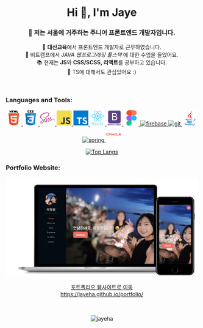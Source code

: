 <h1 align="center">Hi 👋, I'm Jaye</h1>
<h3 align="center">🐣 저는 서울에 거주하는 주니어 프론트엔드 개발자입니다.</h3>
<p align="center">
    💼 <strong>대신교육</strong>에서 프론트엔드 개발자로 근무하였습니다.
    <br>
    🏫 비트캠프에서 <em>JAVA 웹프로그래밍 풀스택</em> 에 대한 수업을 들었어요.
    <br>
    📚 현재는 <strong>JS</strong>와 <strong>CSS/SCSS, 리액트</strong>를 공부하고 있습니다.
    <br>
    🌱 TS에 대해서도 관심있어요 :)
</p>

<br>

<h3 align="left">Languages and Tools:</h3>
<p align="center">
    <a href="https://www.w3.org/html/" target="_blank"> <img src="https://raw.githubusercontent.com/devicons/devicon/master/icons/html5/html5-original-wordmark.svg" alt="html5" width="40" height="40"/> </a>
    <a href="https://www.w3schools.com/css/" target="_blank"> <img src="https://raw.githubusercontent.com/devicons/devicon/master/icons/css3/css3-original-wordmark.svg" alt="css3" width="40" height="40"/> </a>
    <a href="https://sass-lang.com" target="_blank"> <img src="https://raw.githubusercontent.com/devicons/devicon/master/icons/sass/sass-original.svg" alt="sass" width="40" height="40"/> </a> 
    <a href="https://developer.mozilla.org/en-US/docs/Web/JavaScript" target="_blank"> <img src="https://raw.githubusercontent.com/devicons/devicon/master/icons/javascript/javascript-original.svg" alt="javascript" width="40" height="40"/> </a> 
    <a href="https://www.typescriptlang.org/" target="_blank"> <img src="https://raw.githubusercontent.com/devicons/devicon/master/icons/typescript/typescript-original.svg" alt="typescript" width="40" height="40"/> </a> 
    <a href="https://reactjs.org/" target="_blank"> <img src="https://raw.githubusercontent.com/devicons/devicon/master/icons/react/react-original-wordmark.svg" alt="react" width="40" height="40"/> </a> 
    <a href="https://getbootstrap.com" target="_blank"> <img src="https://raw.githubusercontent.com/devicons/devicon/master/icons/bootstrap/bootstrap-plain-wordmark.svg" alt="bootstrap" width="40" height="40"/> </a>
    <a href="/" target="_blank"> <img src="https://raw.githubusercontent.com/devicons/devicon/master/icons/figma/figma-original.svg" alt="figma" width="40" height="40"/> </a>
    <a href="https://firebase.google.com/" target="_blank"> <img src="https://www.vectorlogo.zone/logos/firebase/firebase-icon.svg" alt="firebase" width="40" height="40"/> </a>
    <a href="https://git-scm.com/" target="_blank"> <img src="https://www.vectorlogo.zone/logos/git-scm/git-scm-icon.svg" alt="git" width="40" height="40"/> </a>
    <a href="https://www.java.com" target="_blank"> <img src="https://raw.githubusercontent.com/devicons/devicon/master/icons/java/java-original.svg" alt="java" width="40" height="40"/> </a> 
    <a href="https://spring.io/" target="_blank"> <img src="https://www.vectorlogo.zone/logos/springio/springio-icon.svg" alt="spring" width="40" height="40"/> </a> 
    <a href="https://www.oracle.com/" target="_blank"> <img src="https://raw.githubusercontent.com/devicons/devicon/master/icons/oracle/oracle-original.svg" alt="oracle" width="40" height="40"/> </a> 
</p>

<div align="center">
    
[![Top Langs](https://github-readme-stats.vercel.app/api/top-langs/?username=jayeha&layout=compact)](https://github.com/jayeha/github-readme-stats)
    
</div>


<h3>Portfolio Website:</h3>
<a href="https://jayeha.github.io/portfolio/" align="center">
    <img src="./project1.png">
    <p>
        포트폴리오 웹사이트로 이동 <br>
        https://jayeha.github.io/portfolio/
    </p>
    
</a>


<br>
<p align="center"><img align="center" src="https://github-readme-streak-stats.herokuapp.com/?user=jayeha&" alt="jayeha" /></p>
